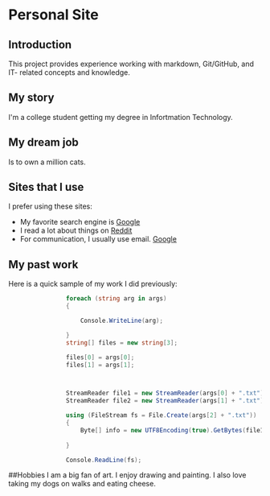 # Personal Site

## Introduction
This project provides experience working with markdown, Git/GitHub, and IT-
related concepts and knowledge.

## My story
I'm a college student getting my degree in Infortmation Technology.

## My dream job
Is to own a million cats.

## Sites that I use
I prefer using these sites:
* My favorite search engine is [Google](https://google.com)
* I read a lot about things on [Reddit](https://reddit.com)
* For communication, I usually use email. [Google](rachelpipitone@gmail.com)


## My past work
Here is a quick sample of my work I did previously:

```C#
				foreach (string arg in args)
				{

					Console.WriteLine(arg);

				}
                string[] files = new string[3];

                files[0] = args[0];
                files[1] = args[1];



				StreamReader file1 = new StreamReader(args[0] + ".txt");
				StreamReader file2 = new StreamReader(args[1] + ".txt");

				using (FileStream fs = File.Create(args[2] + ".txt"))
				{
					Byte[] info = new UTF8Encoding(true).GetBytes(file1 + file2);
				    
				}

				Console.ReadLine(fs);

```

##Hobbies
I am a big fan of art. I enjoy drawing and painting. I also love taking my dogs on walks and eating cheese.
<br>
